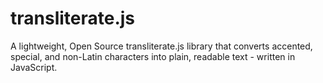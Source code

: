 # transliterate.js
A lightweight, Open Source transliterate.js library that converts accented, special, and non-Latin characters into plain, readable text - written in JavaScript.
